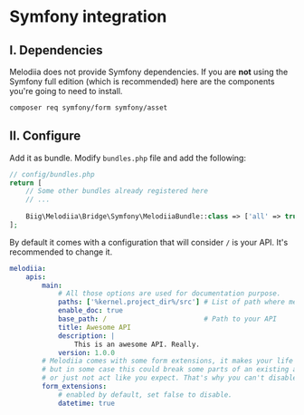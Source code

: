 Symfony integration
===================

I. Dependencies
---------------

Melodiia does not provide Symfony dependencies. If you are **not** using the
Symfony full edition (which is recommended) here are the components you're
going to need to install.

```bash
composer req symfony/form symfony/asset
```


II. Configure
-------------

Add it as bundle. Modify `bundles.php` file and add the following:

```php
// config/bundles.php
return [
    // Some other bundles already registered here
    // ...
    
    Biig\Melodiia\Bridge\Symfony\MelodiiaBundle::class => ['all' => true],
];
```

By default it comes with a configuration that will consider `/` is your API.
It's recommended to change it.

```yaml
melodiia:
    apis:
        main:
            # All those options are used for documentation purpose.
            paths: ['%kernel.project_dir%/src'] # List of path where melodiia will look for documentation blocks
            enable_doc: true
            base_path: /                        # Path to your API
            title: Awesome API                  
            description: |
                This is an awesome API. Really.
            version: 1.0.0
        # Melodiia comes with some form extensions, it makes your life easier
        # but in some case this could break some parts of an existing application
        # or just not act like you expect. That's why you can't disable extensions.
        form_extensions:
            # enabled by default, set false to disable.
            datetime: true
```
